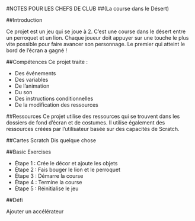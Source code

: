 #NOTES POUR LES CHEFS DE CLUB
##(La course dans le Désert)

##Introduction

Ce projet est un jeu qui se joue à 2. C’est une course dans le désert entre un perroquet et un lion. Chaque joueur doit appuyer sur une touche le plus vite possible pour faire avancer son personnage. Le premier qui atteint le bord de l’écran a gagné !

##Compétences
Ce projet traite : 

* Des événements
* Des variables
* De l’animation
* Du son
* Des instructions conditionnelles 
* De la modification des ressources

##Ressources
Ce projet utilise des ressources qui se trouvent dans les dossiers de fond d’écran et de costumes. Il utilise également des ressources créées par l’utilisateur basée sur des capacités de Scratch.

##Cartes Scratch
Dis quelque chose

##Basic Exercises

* Étape 1 : Crée le décor et ajoute les objets 
* Étape 2 : Fais bouger le lion et le perroquet
* Étape 3 : Démarre la course
* Étape 4 : Termine la course
* Étape 5 : Réinitialise le jeu 

##Défi 

Ajouter un accélérateur
